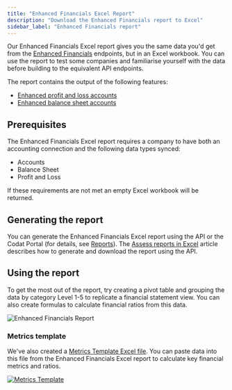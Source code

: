 ```yaml
---
title: "Enhanced Financials Excel Report"
description: "Download the Enhanced Financials report to Excel"
sidebar_label: "Enhanced Financials report"
---
```


Our Enhanced Financials Excel report gives you the same data you'd get from the [Enhanced Financials](/assess/enhanced-financials/overview) endpoints, but in an Excel workbook.  You can use the report to test some companies and familiarise yourself with the data before building to the equivalent API endpoints.

The report contains the output of the following features:

- [Enhanced profit and loss accounts](/assess-api#/operations/get-accounts-for-enhanced-profit-and-loss)
- [Enhanced balance sheet accounts](/assess-api#/operations/get-accounts-for-enhanced-balance-sheet)

## Prerequisites

The Enhanced Financials Excel report requires a company to have both an accounting connection and the following data types synced:

- Accounts
- Balance Sheet
- Profit and Loss

If these requirements are not met an empty Excel workbook will be returned.

## Generating the report

You can generate the Enhanced Financials Excel report using the API or the Codat Portal (for details, see [Reports](/assess/portal/overview#reports)). The [Assess reports in Excel](/assess/excel/overview) article describes how to generate and download the report using the API.

## Using the report

To get the most out of the report, try creating a pivot table and grouping the data by category Level 1-5 to replicate a financial statement view.  You can also create formulas to calculate financial ratios from this data.

![Enhanced Financials Report](/img/assess/enhanced-financials.png "Enhanced Financials Report")

### Metrics template

We've also created a [Metrics Template Excel file](/documents/assess-metrics.xlsx).  You can paste data into this file from the Enhanced Financials Excel report to calculate key financial metrics and ratios.

[![Metrics Template](/img/assess/metrics-template.png "Metrics Template")](/documents/assess-metrics.xlsx)